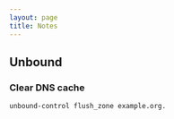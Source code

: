 ```yaml
---
layout: page
title: Notes
---
```


## Unbound

### Clear DNS cache
```
unbound-control flush_zone example.org.
```
